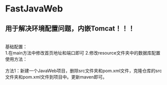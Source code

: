 # FastJavaWeb
## 用于解决环境配置问题，内嵌Tomcat！！！
<br />
基础配置：
<br/>
  1.在main方法中修改首页地址和端口即可
  2.修改resource文件夹中的数据库配置<br />
使用方法：<br /><br />
  方法1：新建一个JavaWeb项目，删除src文件夹和pom.xml文件，克隆仓库的src文件夹和pom.xml文件到项目中。更新maven即可。

